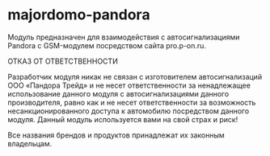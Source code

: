 # majordomo-pandora
Модуль предназначен для взаимодействия с автосигнализациями Pandora с GSM-модулем посредством сайта pro.p-on.ru.

ОТКАЗ ОТ ОТВЕТСТВЕННОСТИ

Разработчик модуля никак не связан с изготовителем автосигнализаций ООО «Пандора Трейд» и не несет ответственности за ненадлежащее использование данного модуля с автосигнализациями данного производителя, равно как и не несет ответственности за возможность несанкционированного доступа к автомобилю посредством данного модуля. Данный модуль используется вами на свой страх и риск!

Все названия брендов и продуктов принадлежат их законным владельцам.
